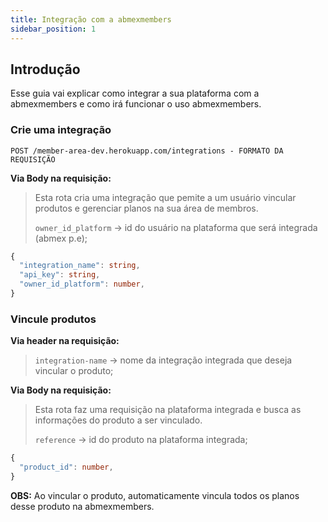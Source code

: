 ```yaml
---
title: Integração com a abmexmembers
sidebar_position: 1
---
```


## Introdução

Esse guia vai explicar como integrar a sua plataforma com a abmexmembers e como irá funcionar o uso abmexmembers.

### Crie uma integração

`POST /member-area-dev.herokuapp.com/integrations - FORMATO DA REQUISIÇÃO`

**Via Body na requisição:**

>  Esta rota cria uma integração que pemite a um usuário vincular produtos e gerenciar planos na sua área de membros.   
> 
> `owner_id_platform` → id do usuário na plataforma que será integrada (abmex p.e);


```ts
{
  "integration_name": string,
  "api_key": string,
  "owner_id_platform": number,
}
```

### Vincule produtos

**Via header na requisição:**

> `integration-name` → nome da integração integrada que deseja vincular o produto;

**Via Body na requisição:**

> Esta rota faz uma requisição na plataforma integrada e busca as informações do produto a ser vinculado.  
> 
> `reference` → id do produto na plataforma integrada;

```ts
{
  "product_id": number,
}
```

**OBS:** Ao vincular o produto, automaticamente vincula todos os planos desse produto na abmexmembers.



